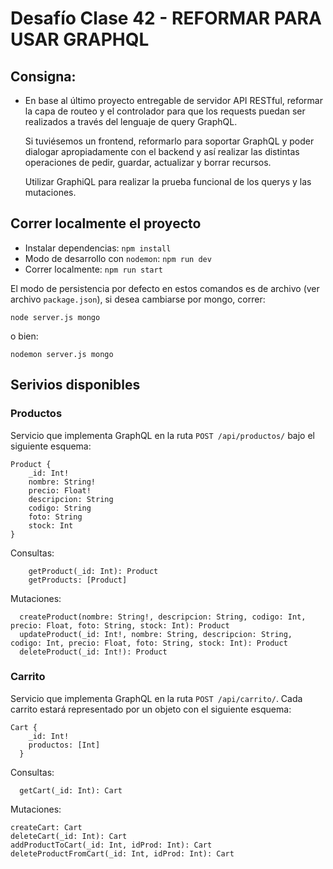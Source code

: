 # Desafío Clase 42 - REFORMAR PARA USAR GRAPHQL

## Consigna:

- En base al último proyecto entregable de servidor API RESTful, reformar la capa de routeo y el controlador para que los requests puedan ser realizados a través del lenguaje de query GraphQL.

  Si tuviésemos un frontend, reformarlo para soportar GraphQL y poder dialogar apropiadamente con el backend y así realizar las distintas operaciones de pedir, guardar, actualizar y borrar recursos.

  Utilizar GraphiQL para realizar la prueba funcional de los querys y las mutaciones.

## Correr localmente el proyecto

- Instalar dependencias: `npm install`
- Modo de desarrollo con `nodemon`: `npm run dev`
- Correr localmente: `npm run start`

El modo de persistencia por defecto en estos comandos es de archivo (ver archivo `package.json`), si desea cambiarse por mongo, correr:

```
node server.js mongo
```

o bien:

```
nodemon server.js mongo
```

## Serivios disponibles

### Productos

Servicio que implementa GraphQL en la ruta `POST /api/productos/` bajo el siguiente esquema:

```
Product {
    _id: Int!
    nombre: String!
    precio: Float!
    descripcion: String
    codigo: String
    foto: String
    stock: Int
}
```

Consultas:

```
    getProduct(_id: Int): Product
    getProducts: [Product]
```

Mutaciones:

```
  createProduct(nombre: String!, descripcion: String, codigo: Int, precio: Float, foto: String, stock: Int): Product
  updateProduct(_id: Int!, nombre: String, descripcion: String, codigo: Int, precio: Float, foto: String, stock: Int): Product
  deleteProduct(_id: Int!): Product
```

### Carrito

Servicio que implementa GraphQL en la ruta `POST /api/carrito/`. Cada carrito estará representado por un objeto con el siguiente esquema:

```
Cart {
    _id: Int!
    productos: [Int]
  }
```

Consultas:

```
  getCart(_id: Int): Cart
```

Mutaciones:

```
createCart: Cart
deleteCart(_id: Int): Cart
addProductToCart(_id: Int, idProd: Int): Cart
deleteProductFromCart(_id: Int, idProd: Int): Cart
```
